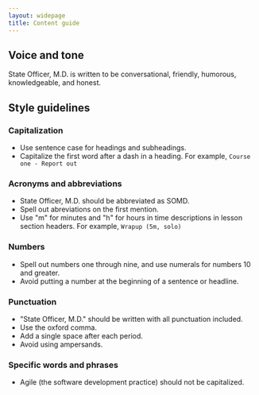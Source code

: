 ```yaml
---
layout: widepage
title: Content guide
--- 
```


## Voice and tone

State Officer, M.D. is written to be conversational, friendly, humorous, knowledgeable, and honest. 

## Style guidelines

### Capitalization

* Use sentence case for headings and subheadings.
* Capitalize the first word after a dash in a heading. For example, `Course one - Report out`

### Acronyms and abbreviations

* State Officer, M.D. should be abbreviated as SOMD.
* Spell out abreviations on the first mention.
* Use "m" for minutes and "h" for hours in time descriptions in lesson section headers. For example, `Wrapup (5m, solo)`

### Numbers

* Spell out numbers one through nine, and use numerals for numbers 10 and greater.  
* Avoid putting a number at the beginning of a sentence or headline.

### Punctuation

* "State Officer, M.D." should be written with all punctuation included. 
* Use the oxford comma.
* Add a single space after each period.
* Avoid using ampersands.

### Specific words and phrases

* Agile (the software development practice) should not be capitalized. 
